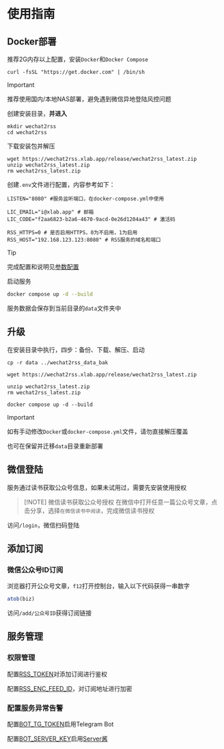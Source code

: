 # 使用指南

## Docker部署

推荐2G内存以上配置，安装`Docker`和`Docker Compose`

```shell
curl -fsSL "https://get.docker.com" | /bin/sh
```

> [!IMPORTANT]
> 推荐使用国内/本地NAS部署，避免遇到微信异地登陆风控问题

创建安装目录，**并进入**

```shell
mkdir wechat2rss
cd wechat2rss
```

下载安装包并解压

```shell
wget https://wechat2rss.xlab.app/release/wechat2rss_latest.zip
unzip wechat2rss_latest.zip
rm wechat2rss_latest.zip
```

创建`.env`文件进行配置，内容参考如下：

```shell
LISTEN="8080" #服务监听端口，在docker-compose.yml中使用

LIC_EMAIL="i@xlab.app" # 邮箱
LIC_CODE="f2aa6823-b2a6-4670-9acd-0e26d1204a43" # 激活码

RSS_HTTPS=0 # 是否启用HTTPS，0为不启用，1为启用
RSS_HOST="192.168.123.123:8080" # RSS服务的域名和端口
```

> [!TIP]
> 完成配置和说明见[参数配置](config)

启动服务

```bash
docker compose up -d --build
```

服务数据会保存到当前目录的`data`文件夹中

## 升级

在安装目录中执行，四步：备份、下载、解压、启动

```shell
cp -r data ../wechat2rss_data_bak

wget https://wechat2rss.xlab.app/release/wechat2rss_latest.zip

unzip wechat2rss_latest.zip
rm wechat2rss_latest.zip

docker compose up -d --build
```

> [!IMPORTANT]
> 如有手动修改`Docker`或`docker-compose.yml`文件，请勿直接解压覆盖

也可在保留并迁移`data`目录重新部署

## 微信登陆

服务通过读书获取公众号信息，如果未试用过，需要先安装使用授权

> [!NOTE] 微信读书获取公众号授权
> 在微信中打开任意一篇公众号文章，点击分享，选择`在微信读书中阅读`，完成微信读书授权

访问`/login`，微信扫码登陆

## 添加订阅

### 微信公众号ID订阅

浏览器打开公众号文章，`f12`打开控制台，输入以下代码获得一串数字

```js
atob(biz)
```

访问`/add/公众号ID`获得订阅链接

## 服务管理

### 权限管理

配置[RSS_TOKEN](./config#rss-token)对添加订阅进行鉴权

配置[RSS_ENC_FEED_ID](./config#rss-enc-feed-id)，对订阅地址进行加密

### 配置服务异常告警

配置[BOT_TG_TOKEN](./config#bot-tg-token)启用Telegram Bot

配置[BOT_SERVER_KEY](./config#bot-server-key)启用[Server酱](https://sct.ftqq.com/)
